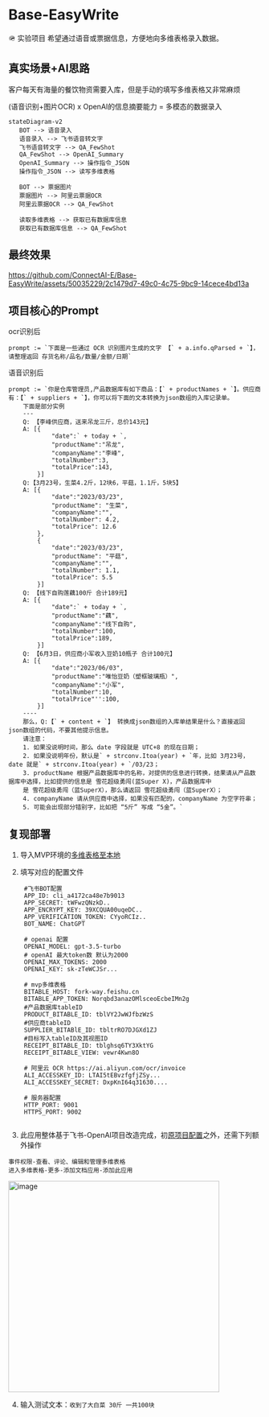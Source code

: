 # Base-EasyWrite
🪖 实验项目 希望通过语音或票据信息，方便地向多维表格录入数据。

## 真实场景+AI思路
客户每天有海量的餐饮物资需要入库，但是手动的填写多维表格又非常麻烦

 (语音识别+图片OCR) x OpenAI的信息摘要能力 = 多模态的数据录入


 ```mermaid
stateDiagram-v2
    BOT --> 语音录入
    语音录入 --> 飞书语音转文字
    飞书语音转文字 --> QA_FewShot
    QA_FewShot --> OpenAI_Summary
    OpenAI_Summary --> 操作指令_JSON
    操作指令_JSON --> 读写多维表格

    BOT --> 票据图片
    票据图片 --> 阿里云票据OCR
    阿里云票据OCR --> QA_FewShot

    读取多维表格 --> 获取已有数据库信息 
    获取已有数据库信息 --> QA_FewShot

```

## 最终效果

https://github.com/ConnectAI-E/Base-EasyWrite/assets/50035229/2c1479d7-49c0-4c75-9bc9-14cece4bd13a


## 项目核心的Prompt

ocr识别后
```
prompt := `下面是一些通过 OCR 识别图片生成的文字 【` + a.info.qParsed + `】，请整理返回 存货名称/品名/数量/金额/日期`
```

语音识别后
```
prompt := `你是仓库管理员,产品数据库有如下商品：【` + productNames + `】。供应商有：【` + suppliers + `】，你可以将下面的文本转换为json数组的入库记录单。
	下面是部分实例
	---
	Q: 【李峰供应商，送来吊龙三斤，总价143元】
	A: [{
			"date":` + today + `,
			"productName":"吊龙",
			"companyName":"李峰",
			"totalNumber":3,
			"totalPrice":143,
		}]
	Q:【3月23号，生菜4.2斤，12块6，平菇，1.1斤，5块5】
	A: [{
			"date":"2023/03/23",
			"productName": "生菜",
			"companyName":"",
			"totalNumber": 4.2,
			"totalPrice": 12.6
		},
		{
			"date":"2023/03/23",
			"productName": "平菇",
			"companyName":"",
			"totalNumber": 1.1,
			"totalPrice": 5.5
		}]
	Q: 【线下自购莲藕100斤 合计189元】
	A: [{
			"date":` + today + `,
			"productName":"藕",
			"companyName":"线下自购",
			"totalNumber":100,
			"totalPrice":189,
		}]
	Q: 【6月3日，供应商小军收入豆奶10瓶子 合计100元】
	A: [{
			"date":"2023/06/03",
			"productName":"唯怡豆奶（塑框玻璃瓶）",
			"companyName":"小军",
			"totalNumber":10,
			"totalPrice"'':100,
		}]
	----
	那么，Q:【` + content + `】 转换成json数组的入库单结果是什么？直接返回 json数组的代码，不要其他提示信息。 
	请注意：
	1. 如果没说明时间，那么 date 字段就是 UTC+8 的现在日期；
	2. 如果没说明年份，默认是` + strconv.Itoa(year) + `年，比如 3月23号，date 就是` + strconv.Itoa(year) + `/03/23；
	3. productName 根据产品数据库中的名称，对提供的信息进行转换，结果请从产品数据库中选择，比如提供的信息是 雪花超级勇闯(蓝Super X)，产品数据库中
	是 雪花超级勇闯（蓝SuperX），那么请返回 雪花超级勇闯（蓝SuperX）；
	4. companyName 请从供应商中选择，如果没有匹配的，companyName 为空字符串；
	5. 可能会出现部分错别字，比如把 “5斤” 写成 “5金”。`
```

## 复现部署
1. 导入MVP环境的[多维表格至本地](https://fork-way.feishu.cn/base/Norqbd3anazOMlsceoEcbeIMn2g?table=tblghsq6TY3XktYG&view=vewr4Kwn8O)
2. 填写对应的配置文件
   ```json5
	#飞书BOT配置
	APP_ID: cli_a4172ca48e7b9013
	APP_SECRET: tWFwzQNzkD..
	APP_ENCRYPT_KEY: 39XCQUA00uqeDC..
	APP_VERIFICATION_TOKEN: CYyoRCIz..
	BOT_NAME: ChatGPT
	
	# openai 配置
	OPENAI_MODEL: gpt-3.5-turbo
	# openAI 最大token数 默认为2000
	OPENAI_MAX_TOKENS: 2000
	OPENAI_KEY: sk-zTeWCJSr...
	
	# mvp多维表格 
	BITABLE_HOST: fork-way.feishu.cn
	BITABLE_APP_TOKEN: Norqbd3anazOMlsceoEcbeIMn2g
	#产品数据库tableID
	PRODUCT_BITABLE_ID: tblVY2JwWJfbzWzS
	#供应商tableID
	SUPPLIER_BITABlE_ID: tbltrRO7DJGXd1ZJ
	#目标写入tableID及其视图ID
	RECEIPT_BITABLE_ID: tblghsq6TY3XktYG
	RECEIPT_BITABLE_VIEW: vewr4Kwn8O
	
	# 阿里云 OCR https://ai.aliyun.com/ocr/invoice
	ALI_ACCESSKEY_ID: LTAI5tEBvzfgfjZSy...
	ALI_ACCESSKEY_SECRET: DxpKnI64q31630....
	
	# 服务器配置
	HTTP_PORT: 9001
	HTTPS_PORT: 9002
	
	```

3. 此应用整体基于飞书-OpenAI项目改造完成，初[原项目配置](https://github.com/ConnectAI-E/Feishu-OpenAI#%E8%AF%A6%E7%BB%86%E9%85%8D%E7%BD%AE%E6%AD%A5%E9%AA%A4)之外，还需下列额外操作
```
事件权限-查看、评论、编辑和管理多维表格 
进入多维表格-更多-添加文档应用-添加此应用
```

<img width="420" alt="image" src="https://github.com/ConnectAI-E/Base-EasyWrite/assets/50035229/d2c0511d-0df2-4e74-a3de-7e7a889f9d96">

4. 输入测试文本：`收到了大白菜 30斤 一共100块`

